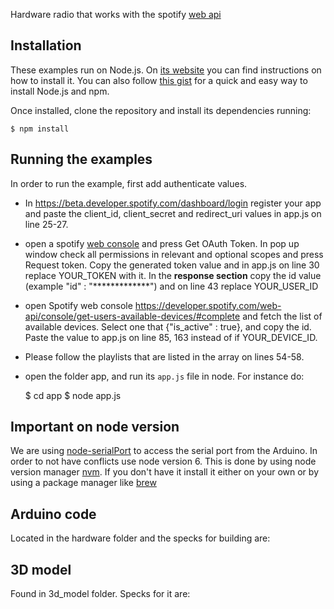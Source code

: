 Hardware radio that works with the spotify [web api](https://developer.spotify.com/web-api/)

## Installation

These examples run on Node.js. On [its website](http://www.nodejs.org/download/) you can find instructions on how to install it. You can also follow [this gist](https://gist.github.com/isaacs/579814) for a quick and easy way to install Node.js and npm.

Once installed, clone the repository and install its dependencies running:

    $ npm install

## Running the examples
In order to run the example, first add authenticate values.

- In https://beta.developer.spotify.com/dashboard/login register your app and paste the client_id, client_secret and redirect_uri values in app.js on line 25-27.
- open a spotify [web console](https://developer.spotify.com/web-api/console/get-current-user) and  press Get OAuth Token. In pop up window check all permissions in relevant and optional scopes and press Request token. Copy the generated token value and in app.js on line 30 replace YOUR_TOKEN with it. In the **response section** copy the id value (example "id" : "*************") and on line 43 replace YOUR_USER_ID
- open Spotify web console https://developer.spotify.com/web-api/console/get-users-available-devices/#complete and fetch the list of available devices. Select one that {"is_active" : true}, and copy the id. Paste the value to app.js on line 85, 163 instead of if YOUR_DEVICE_ID.
- Please follow the playlists that are listed in the array on lines 54-58.

- open the folder app, and run its `app.js` file in node. For instance do:

    $ cd app
    $ node app.js

## Important on node version
We are using [node-serialPort](https://www.npmjs.com/package/serialport) to access the serial port from the Arduino. In order to not have conflicts use node version 6. This is done by using node version manager [nvm](https://github.com/creationix/nvm). If you don't have it install it either on your own or by using a package manager like [brew](https://brew.sh/)

## Arduino code
Located in the hardware folder and the specks for building are:

## 3D model
Found in 3d_model folder. Specks for it are:
